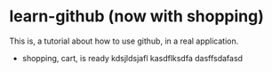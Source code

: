 # learn-github (now with shopping)

This is, a tutorial about how to use github, in a real application.

- shopping, cart, is ready
kdsjldsjafl kasdflksdfa 
dasffsdafasd
